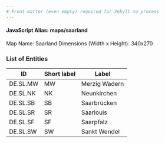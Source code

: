 ```yaml
---
# Front matter (even empty) required for Jekyll to process
---
```


#### JavaScript Alias: maps/saarland

Map Name: Saarland
Dimensions (Width x Height): 340x270





### List of Entities

ID | Short label | Label
---|---|---|
DE.SL.MW|MW|Merzig Wadern
DE.SL.NK|NK|Neunkirchen
DE.SL.SB|SB|Saarbrücken
DE.SL.SR|SR|Saarlouis
DE.SL.SF|SF|Saarpfalz
DE.SL.SW|SW|Sankt Wendel

